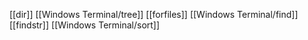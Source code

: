 [[dir]]
[[Windows Terminal/tree]]
[[forfiles]]
[[Windows Terminal/find]]
[[findstr]]
[[Windows Terminal/sort]]

